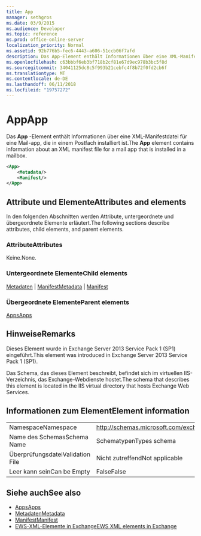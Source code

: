 ```yaml
---
title: App
manager: sethgros
ms.date: 03/9/2015
ms.audience: Developer
ms.topic: reference
ms.prod: office-online-server
localization_priority: Normal
ms.assetid: 92b776b5-fec6-4443-a606-51ccb06f7afd
description: Das App-Element enthält Informationen über eine XML-Manifestdatei für eine Mail-app, die in einem Postfach installiert ist.
ms.openlocfilehash: c63bbbf6eb3bf718b2cf81e67d9ec978b3bc5f8d
ms.sourcegitcommit: 34041125dc8c5f993b21cebfc4f8b72f0fd2cb6f
ms.translationtype: MT
ms.contentlocale: de-DE
ms.lasthandoff: 06/11/2018
ms.locfileid: "19757272"
---
```

# <a name="app"></a><span data-ttu-id="005a4-103">App</span><span class="sxs-lookup"><span data-stu-id="005a4-103">App</span></span>

<span data-ttu-id="005a4-104">Das **App** -Element enthält Informationen über eine XML-Manifestdatei für eine Mail-app, die in einem Postfach installiert ist.</span><span class="sxs-lookup"><span data-stu-id="005a4-104">The **App** element contains information about an XML manifest file for a mail app that is installed in a mailbox.</span></span> 
  
```XML
<App>
    <Metadata/>
    <Manifest/>
</App>
```

## <a name="attributes-and-elements"></a><span data-ttu-id="005a4-105">Attribute und Elemente</span><span class="sxs-lookup"><span data-stu-id="005a4-105">Attributes and elements</span></span>

<span data-ttu-id="005a4-106">In den folgenden Abschnitten werden Attribute, untergeordnete und übergeordnete Elemente erläutert.</span><span class="sxs-lookup"><span data-stu-id="005a4-106">The following sections describe attributes, child elements, and parent elements.</span></span>
  
### <a name="attributes"></a><span data-ttu-id="005a4-107">Attribute</span><span class="sxs-lookup"><span data-stu-id="005a4-107">Attributes</span></span>

<span data-ttu-id="005a4-108">Keine.</span><span class="sxs-lookup"><span data-stu-id="005a4-108">None.</span></span>
  
### <a name="child-elements"></a><span data-ttu-id="005a4-109">Untergeordnete Elemente</span><span class="sxs-lookup"><span data-stu-id="005a4-109">Child elements</span></span>

<span data-ttu-id="005a4-110">[Metadaten](metadata-ex15websvcsotherref.md) | [Manifest](manifest.md)</span><span class="sxs-lookup"><span data-stu-id="005a4-110">[Metadata](metadata-ex15websvcsotherref.md) | [Manifest](manifest.md)</span></span>
  
### <a name="parent-elements"></a><span data-ttu-id="005a4-111">Übergeordnete Elemente</span><span class="sxs-lookup"><span data-stu-id="005a4-111">Parent elements</span></span>

[<span data-ttu-id="005a4-112">Apps</span><span class="sxs-lookup"><span data-stu-id="005a4-112">Apps</span></span>](apps.md)
  
## <a name="remarks"></a><span data-ttu-id="005a4-113">Hinweise</span><span class="sxs-lookup"><span data-stu-id="005a4-113">Remarks</span></span>

<span data-ttu-id="005a4-114">Dieses Element wurde in Exchange Server 2013 Service Pack 1 (SP1) eingeführt.</span><span class="sxs-lookup"><span data-stu-id="005a4-114">This element was introduced in Exchange Server 2013 Service Pack 1 (SP1).</span></span>
  
<span data-ttu-id="005a4-115">Das Schema, das dieses Element beschreibt, befindet sich im virtuellen IIS-Verzeichnis, das Exchange-Webdienste hostet.</span><span class="sxs-lookup"><span data-stu-id="005a4-115">The schema that describes this element is located in the IIS virtual directory that hosts Exchange Web Services.</span></span>
  
## <a name="element-information"></a><span data-ttu-id="005a4-116">Informationen zum Element</span><span class="sxs-lookup"><span data-stu-id="005a4-116">Element information</span></span>

|||
|:-----|:-----|
|<span data-ttu-id="005a4-117">Namespace</span><span class="sxs-lookup"><span data-stu-id="005a4-117">Namespace</span></span>  <br/> |http://schemas.microsoft.com/exchange/services/2006/types  <br/> |
|<span data-ttu-id="005a4-118">Name des Schemas</span><span class="sxs-lookup"><span data-stu-id="005a4-118">Schema Name</span></span>  <br/> |<span data-ttu-id="005a4-119">Schematypen</span><span class="sxs-lookup"><span data-stu-id="005a4-119">Types schema</span></span>  <br/> |
|<span data-ttu-id="005a4-120">Überprüfungsdatei</span><span class="sxs-lookup"><span data-stu-id="005a4-120">Validation File</span></span>  <br/> |<span data-ttu-id="005a4-121">Nicht zutreffend</span><span class="sxs-lookup"><span data-stu-id="005a4-121">Not applicable</span></span>  <br/> |
|<span data-ttu-id="005a4-122">Leer kann sein</span><span class="sxs-lookup"><span data-stu-id="005a4-122">Can be Empty</span></span>  <br/> |<span data-ttu-id="005a4-123">False</span><span class="sxs-lookup"><span data-stu-id="005a4-123">False</span></span>  <br/> |
   
## <a name="see-also"></a><span data-ttu-id="005a4-124">Siehe auch</span><span class="sxs-lookup"><span data-stu-id="005a4-124">See also</span></span>

- [<span data-ttu-id="005a4-125">Apps</span><span class="sxs-lookup"><span data-stu-id="005a4-125">Apps</span></span>](apps.md)
- [<span data-ttu-id="005a4-126">Metadaten</span><span class="sxs-lookup"><span data-stu-id="005a4-126">Metadata</span></span>](metadata-ex15websvcsotherref.md)
- [<span data-ttu-id="005a4-127">Manifest</span><span class="sxs-lookup"><span data-stu-id="005a4-127">Manifest</span></span>](manifest.md)
- [<span data-ttu-id="005a4-128">EWS-XML-Elemente in Exchange</span><span class="sxs-lookup"><span data-stu-id="005a4-128">EWS XML elements in Exchange</span></span>](ews-xml-elements-in-exchange.md)

